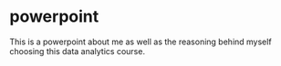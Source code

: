 # powerpoint
This is a powerpoint about me as well as the reasoning behind myself choosing this data analytics course.
